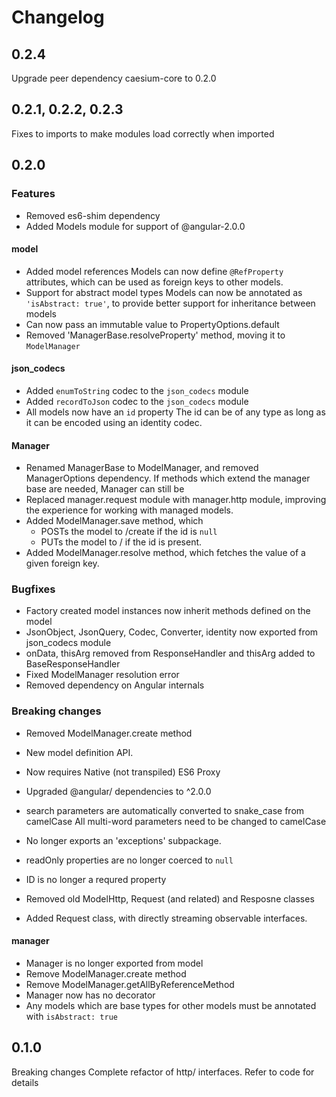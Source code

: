 # Changelog

## 0.2.4

Upgrade peer dependency caesium-core to 0.2.0

## 0.2.1, 0.2.2, 0.2.3
Fixes to imports to make modules load correctly when imported

## 0.2.0

### Features
- Removed es6-shim dependency
- Added Models module for support of @angular-2.0.0

#### model

- Added model references
    Models can now define `@RefProperty` attributes, which can be used as foreign
    keys to other models.
- Support for abstract model types
    Models can now be annotated as `'isAbstract: true'`, to provide better support
    for inheritance between models
- Can now pass an immutable value to PropertyOptions.default
- Removed 'ManagerBase.resolveProperty' method, moving it to `ModelManager`


#### json_codecs

- Added `enumToString` codec to the `json_codecs` module
- Added `recordToJson` codec to the `json_codecs` module
- All models now have an `id` property
    The id can be of any type as long as it can be encoded using an identity codec.

#### Manager
- Renamed ManagerBase to ModelManager, and removed ManagerOptions dependency.
  If methods which extend the manager base are needed, Manager can still be
- Replaced manager.request module with manager.http module, improving the experience
  for working with managed models.
- Added ModelManager.save method, which
    - POSTs the model to <managerPath>/create if the id is `null`
    - PUTs the model to <managerPath>/<modelId> if the id is present.
- Added ModelManager.resolve method, which fetches the value of a given foreign key.

### Bugfixes
- Factory created model instances now inherit methods defined on the model
- JsonObject, JsonQuery, Codec, Converter, identity now exported from json_codecs module
- onData, thisArg removed from ResponseHandler and thisArg added to BaseResponseHandler
- Fixed ModelManager resolution error
- Removed dependency on Angular internals


### Breaking changes
- Removed ModelManager.create method
- New model definition API.
- Now requires Native (not transpiled) ES6 Proxy
- Upgraded @angular/ dependencies to ^2.0.0
- search parameters are automatically converted to snake_case from camelCase
  All multi-word parameters need to be changed to camelCase

- No longer exports an 'exceptions' subpackage.
- readOnly properties are no longer coerced to `null`
- ID is no longer a requred property
- Removed old ModelHttp, Request (and related) and Resposne classes
- Added Request class, with directly streaming observable interfaces.

#### manager
- Manager is no longer exported from model
- Remove ModelManager.create method
- Remove ModelManager.getAllByReferenceMethod
- Manager now has no decorator
- Any models which are base types for other models must be annotated with `isAbstract: true`


## 0.1.0
Breaking changes
Complete refactor of http/ interfaces. Refer to code for details

